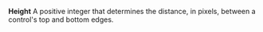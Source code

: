 **Height** A positive integer that determines the distance, in pixels, between a control's top and bottom edges.
